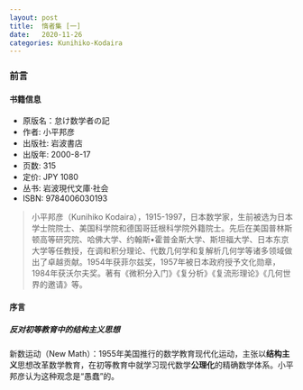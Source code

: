 ```yaml
---
layout: post
title:  惰者集 [一]
date:   2020-11-26
categories: Kunihiko-Kodaira
---
```


### 前言

#### 书籍信息

- 原版名：怠け数学者の記
- 作者: 小平邦彦
- 出版社: 岩波書店
- 出版年: 2000-8-17
- 页数: 315
- 定价: JPY 1080
- 丛书: 岩波現代文庫·社会
- ISBN: 9784006030193

>小平邦彦（Kunihiko Kodaira），1915-1997，日本数学家，生前被选为日本学士院院士、美国科学院和德国哥廷根科学院外籍院士。先后在美国普林斯顿高等研究院、哈佛大学、约翰斯•霍普金斯大学、斯坦福大学、日本东京大学等任教授，在调和积分理论、代数几何学和复解析几何学等诸多领域做出了卓越贡献。1954年获菲尔兹奖，1957年被日本政府授予文化勋章，1984年获沃尔夫奖。著有《微积分入门》《复分析》《复流形理论》《几何世界的邀请》等。

#### 序言

##### 反对初等教育中的结构主义思想

新数运动（New Math）：1955年美国推行的数学教育现代化运动，主张以**结构主义**思想改革数学教育，在初等教育中就学习现代数学**公理化**的精确数学体系。小平邦彦认为这种观念是“愚蠢”的。

